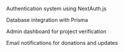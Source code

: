Authentication system using NextAuth.js

Database integration with Prisma

Admin dashboard for project verification

Email notifications for donations and updates
